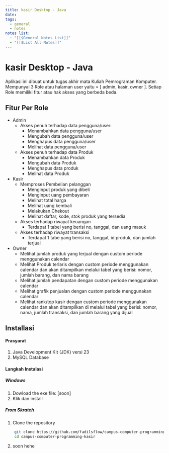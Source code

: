 ```yaml
---
title: kasir Desktop - Java
date: 
tags:
  - general
  - notes
notes list:
  - "[[$General Notes List]]"
  - "[[$List All Notes]]"
---
```

# kasir Desktop - Java
Aplikasi ini dibuat untuk tugas akhir mata Kuliah Pemrograman Komputer. Mempunyai 3 Role atau halaman user yaitu = [ admin, kasir, owner ]. Setiap Role memiliki fitur atau hak akses yang berbeda beda.

## Fitur Per Role
- Admin
	- Akses penuh terhadap data pengguna/user:
		- Menambahkan data pengguna/user
		- Mengubah data pengguna/user
		- Menghapus data pengguna/user
		- Melihat data pengguna/user
	- Akses penuh terhadap data Produk
		- Menambahkan data Produk
		- Mengubah data Produk
		- Menghapus data produk
		- Melihat data Produk
- Kasir
	- Memproses Pembelian pelanggan
		- Menginput produk yang dibeli
		- Menginput uang pembayaran
		- Melihat total harga
		- Melihat uang kembali
		- Melakukan Chekout
		- Melihat daftar, kode, stok produk yang tersedia
	- Akses terhadap riwayat keuangan
		- Terdapat 1 tabel yang berisi no, tanggal, dan uang masuk
	- Akses terhadap riwayat transaksi
		- Terdapat 1 tabe yang berisi no, tanggal, id produk, dan jumlah terjual
- Owner
	- Melihat jumlah produk yang terjual dengan custom periode menggunakan calendar
	- Melihat Produk terlaris  dengan custom periode menggunakan calendar dan akan ditampilkan melalui tabel yang berisi: nomor, jumlah barang, dan nama barang
	- Melihat jumlah pendapatan dengan custom periode menggunakan calendar
	- Melihat grafik penjualan dengan custom periode menggunakan calendar
	- Melihat rank/top kasir dengan custom periode menggunakan calendar dan akan ditampilkan di melalui tabel yang berisi: nomor, nama, jumlah transaksi, dan jumlah barang yang dijual
## Installasi
#### Prasyarat

1. Java Development Kit (JDK) versi 23
2. MySQL Database
#### Langkah Instalasi
##### Windows
1. Dowload the exe file: [soon]
2. Klik dan install
##### From Skratch
1. Clone the repository
```bash
	git clone https://github.com/fadilsflow/campus-computer-programming-kasir
	cd campus-computer-programming-kasir
```
2. soon hehe
